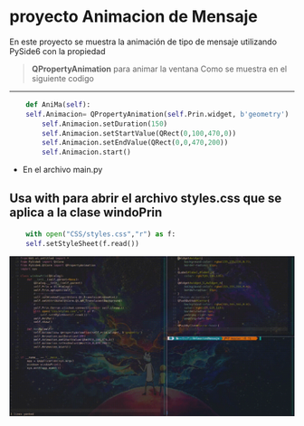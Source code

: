 # proyecto Animacion de Mensaje

En este proyecto se muestra la animación de tipo de mensaje utilizando PySide6 con la propiedad
> **QPropertyAnimation** para animar la ventana
Como se muestra en el siguiente codigo

---

```python
    def AniMa(self):
	self.Animacion= QPropertyAnimation(self.Prin.widget, b'geometry')
        self.Animacion.setDuration(150)
        self.Animacion.setStartValue(QRect(0,100,470,0))
        self.Animacion.setEndValue(QRect(0,0,470,200))
        self.Animacion.start()
```
* En el archivo main.py

Usa **with** para abrir el archivo styles.css que se aplica a la clase windoPrin
---
```python
    with open("CSS/styles.css","r") as f:
	self.setStyleSheet(f.read())
```
![Animacion](doc/Apli.gif "Animacion")
